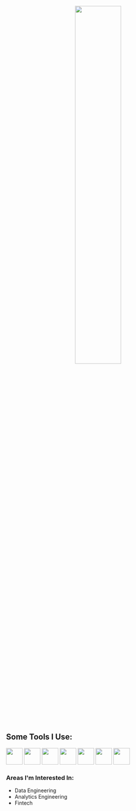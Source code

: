<p align="center">
  <img src="https://capsule-render.vercel.app/api?type=rounded&height=250&color=gradient&text=Ashley%20Esau-nl-Data%20Professional&fontColor=000000" width="50%" />
</p>

<h2 align="left">Some Tools I Use:</h2>
<p align="left">
  <img src="https://cdn.jsdelivr.net/gh/devicons/devicon@latest/icons/apachespark/apachespark-original.svg" width="45" height="45"/>
  <img src="https://cdn.jsdelivr.net/gh/devicons/devicon@latest/icons/python/python-original.svg" width="45" height="45"/> 
  <img src="https://img.shields.io/badge/Amazon_AWS-FF9900?style=for-the-badge&logo=amazonaws&logoColor=white)" width="45" height="45"/> 
  <img src="https://cdn.jsdelivr.net/gh/devicons/devicon@latest/icons/docker/docker-original-wordmark.svg" width="45" height="45"/>          
  <img src="https://upload.wikimedia.org/wikipedia/commons/f/ff/Snowflake_Logo.svg" width="45" height="45"/>
  <img src="https://cdn.jsdelivr.net/gh/devicons/devicon@latest/icons/apachekafka/apachekafka-original.svg" width="45" height="45"/>
  <img src="https://cdn.jsdelivr.net/gh/devicons/devicon@latest/icons/git/git-original.svg" width="45" height="45"/>
  

</p>

<h3 align="left">Areas I'm Interested In:</h3>
<ul>
  <li>Data Engineering</li>
  <li>Analytics Engineering</li>
  <li>Fintech</li>
</ul>
